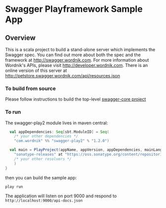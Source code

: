 # Swagger Playframework Sample App

## Overview
This is a scala project to build a stand-alone server which implements the Swagger spec.  You can find out 
more about both the spec and the framework at http://swagger.wordnik.com.  For more information 
about Wordnik's APIs, please visit http://developer.wordnik.com.  There is an online version of this
server at http://petstore.swagger.wordnik.com/api/resources.json

### To build from source
Please follow instructions to build the top-level [swagger-core project](https://github.com/wordnik/swagger-core)

### To run
The swagger-play2 module lives in maven central:

```scala
  val appDependencies: Seq[sbt.ModuleID] = Seq(
    /* your other dependencies */
    "com.wordnik" %% "swagger-play2" % "1.2.0")

  val main = PlayProject(appName, appVersion, appDependencies, mainLang = JAVA).settings(
    "sonatype-releases" at "https://oss.sonatype.org/content/repositories/releases",
    /* your other resolvers */
    )
}
```

then you can build the sample app:

````
play run
````

The application will listen on port 9000 and respond to `http://localhost:9000/api-docs.json`
